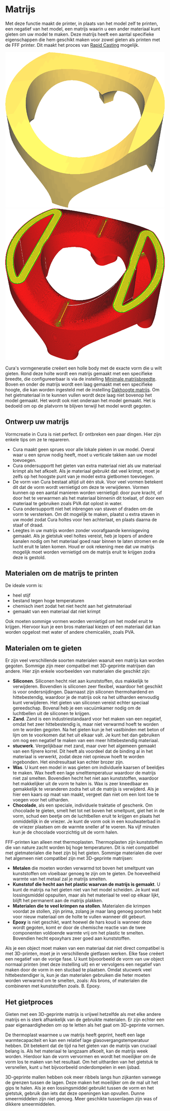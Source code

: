 Matrijs
====
Met deze functie maakt de printer, in plaats van het model zelf te printen, een negatief van het model, een matrijs waarin u een ander materiaal kunt gieten om uw model te maken. Deze matrijs heeft een aantal specifieke eigenschappen die hem geschikt maken voor zowel gieten als printen met de FFF printer. Dit maakt het proces van [Rapid Casting](https://en.wikipedia.org/wiki/Rapid_casting) mogelijk.

<!--screenshot {
"image_path": "mold_enabled_shell.png",
"modellen": [{"script": "stature.scad"}],
"camerapositie": [-78, 160, 228],
"laag": -1
}-->
<!--screenshot {
"image_path": "mold_enabled_mould.png",
"modellen": [{"script": "stature.scad"}],
"camerapositie": [-78, 160, 228],
"instellingen": {
    "mold_enabled": "Waar"
},
"kleuren": 32
}-->
![Een model dat je wilt casten](../../../articles/images/mold_enabled_shell.png)
![De Matrijs voor dit model](../../../articles/images/mold_enabled_mould.png)

Cura's vormgeneratie creëert een holle body met de exacte vorm die u wilt gieten. Rond deze holte wordt een matrijs gemaakt met een specifieke breedte, die configureerbaar is via de instelling [Minimale matrijsbreedte](mold_width.md). Boven en onder de matrijs wordt een laag gemaakt met een specifieke hoogte, die kan worden ingesteld met de instelling [Dakhoogte matrijs](mold_roof_height.md). Om het gietmateriaal in te kunnen vullen wordt deze laag niet bovenop het model gemaakt. Het wordt ook niet onderaan het model gemaakt. Het is bedoeld om op de platvorm te blijven terwijl het model wordt gegoten.

Ontwerp uw matrijs
----
Vormcreatie in Cura is niet perfect. Er ontbreken een paar dingen. Hier zijn enkele tips om ze te repareren.
* Cura maakt geen sprues voor alle lokale pieken in uw model. Overal waar u een spruw nodig heeft, moet u verticale takken aan uw model toevoegen.
* Cura ondersupportt het gieten van extra materiaal niet als uw materiaal krimpt als het afkoelt. Als je materiaal gebruikt dat veel krimpt, moet je zelfs op het hoogste punt van je model extra gietbomen toevoegen.
* De vorm van Cura bestaat altijd uit één stuk. Voor veel vormen betekent dit dat de vorm wordt vernietigd om deze te verwijderen. Vormen kunnen op een aantal manieren worden vernietigd: door pure kracht, of door het te verwarmen als het materiaal binnenin dit toelaat, of door een materiaal te gebruiken zoals PVA dat oplost in water.
* Cura ondersupportt niet het inbrengen van staven of draden om de vorm te versterken. Om dit mogelijk te maken, plaatst u extra staven in uw model zodat Cura holtes voor hen achterlaat, en plaats daarna de staaf of draad.
* Leegtes in uw matrijs worden zonder voorafgaande kennisgeving gemaakt. Als je gietstuk veel holtes vereist, heb je lopers of andere kanalen nodig om het materiaal goed naar binnen te laten stromen en de lucht eruit te laten komen. Houd er ook rekening mee dat uw matrijs mogelijk moet worden vernietigd om de matrijs eruit te krijgen zodra deze is gestold.

Materialen om de matrijs te printen
----
De ideale vorm is:
* heel stijf
* bestand tegen hoge temperaturen
* chemisch inert zodat het niet hecht aan het gietmateriaal
* gemaakt van een materiaal dat niet krimpt

Ook moeten sommige vormen worden vernietigd om het model eruit te krijgen. Hiervoor kun je een bros materiaal kiezen of een materiaal dat kan worden opgelost met water of andere chemicaliën, zoals PVA.

Materialen om te gieten
----
Er zijn veel verschillende soorten materialen waaruit een matrijs kan worden gegoten. Sommige zijn meer compatibel met 3D-geprinte matrijsen dan andere. Hier zijn enkele voorbeelden van materialen die geschikt zijn:
* **Siliconen**. Siliconen hecht niet aan kunststoffen, dus makkelijk te verwijderen. Bovendien is siliconen zeer flexibel, waardoor het geschikt is voor ondersnijdingen. Daarnaast zijn siliconen thermohardend en hittebestendig, waardoor je de matrijs ook na het uitharden eenvoudig kunt verwijderen. Het gieten van siliconen vereist echter speciaal gereedschap. Bovenal heb je een vacuümkamer nodig om de luchtbellen uit de siliconen te krijgen.
* **Zand**. Zand is een industriestandaard voor het maken van een negatief, omdat het zeer hittebestendig is, maar niet verwarmd hoeft te worden om te worden gegoten. Na het gieten kun je het vastbinden met beton of lijm om te voorkomen dat het uit elkaar valt. Je kunt het dan gebruiken om nog een negatief te maken van een meer hittebestendig materiaal.
* **stucwerk**. Vergelijkbaar met zand, maar over het algemeen gemaakt van een fijnere korrel. Dit heeft als voordeel dat de binding al in het materiaal is verwerkt, zodat deze niet opnieuw hoeft te worden ingebonden. Het eindresultaat kan echter brozer zijn.
* **Was**. U kunt een model in was gieten om individuele kaarsen of beeldjes te maken. Wax heeft een lage smelttemperatuur waardoor de matrijs niet zal smelten. Bovendien hecht het niet aan kunststoffen, waardoor het makkelijker uit de vorm te halen is. Wax is zeer kneedbaar en gemakkelijk te veranderen zodra het uit de matrijs is verwijderd. Als je hier een kaars op maat van maakt, vergeet dan niet om een ​​lont toe te voegen voor het uitharden.
* **Chocolade**, als een speciale, individuele traktatie of geschenk. Om chocolade te gieten, smelt het tot net boven het smeltpunt, giet het in de vorm, schud een beetje om de luchtbellen eruit te krijgen en plaats het onmiddellijk in de vriezer. Je kunt de vorm ook in een koudwaterbad in de vriezer plaatsen om de warmte sneller af te voeren. Na vijf minuten kun je de chocolade voorzichtig uit de vorm halen.

FFF-printen kan alleen met thermoplasten. Thermoplasten zijn kunststoffen die van nature zacht worden bij hoge temperaturen. Dit is niet compatibel met gietmaterialen die heet zijn bij het gieten. Sommige materialen die over het algemeen niet compatibel zijn met 3D-geprinte matrijsen:
* **Metalen** die moeten worden verwarmd tot boven het smeltpunt van kunststoffen om vloeibaar genoeg te zijn om te gieten. De hoeveelheid warmte van het metaal zal je matrijs smelten.
* **Kunststof die hecht aan het plastic waarvan de matrijs is gemaakt**. U kunt de matrijs na het gieten niet van het model scheiden. Je kunt wat lossingsmiddel opspuiten, maar als het materiaal te veel op elkaar lijkt, blijft het permanent aan de matrijs plakken.
* **Materialen die te veel krimpen na stollen**. Materialen die krimpen voordat ze stollen, zijn prima, zolang je maar lang genoeg poorten hebt voor nieuw materiaal om de holte te vullen wanneer dit gebeurt.
* **Epoxy** is niet geschikt, want hoewel de hars koud is wanneer deze wordt gegoten, komt er door de chemische reactie van de twee componenten voldoende warmte vrij om het plastic te smelten. Bovendien hecht epoxyhars zeer goed aan kunststoffen.

Als je een object moet maken van een materiaal dat niet direct compatibel is met 3D-printen, moet je in verschillende gietfasen werken. Elke fase creëert een negatief van de vorige fase. U kunt bijvoorbeeld de vorm van uw object normaal printen (met deze instelling uit) en er vervolgens een negatief van maken door de vorm in een stucbad te plaatsen. Omdat stucwerk veel hittebestendiger is, kun je dan materialen gebruiken die heter moeten worden verwarmd om te smelten, zoals: Als brons, of materialen die combineren met kunststoffen zoals. B. Epoxy.

Het gietproces
----
Gieten met een 3D-geprinte matrijs is vrijwel hetzelfde als met elke andere matrijs en is sterk afhankelijk van de gebruikte materialen. Er zijn echter een paar eigenaardigheden om op te letten als het gaat om 3D-geprinte vormen.

De thermoplast waarmee u uw matrijs heeft geprint, heeft een lage warmtecapaciteit en kan een relatief lage glasovergangstemperatuur hebben. Dit betekent dat de tijd na het gieten van de matrijs van cruciaal belang is. Als het materiaal te langzaam afkoelt, kan de matrijs week worden. Hierdoor kan de vorm vervormen en wordt het moeilijker om de vorm los te maken van het resultaat. Om het uitharden van het gietstuk te versnellen, kunt u het bijvoorbeeld onderdompelen in een ijsbad.

3D-geprinte mallen hebben ook meer ribbels langs hun zijkanten vanwege de grenzen tussen de lagen. Deze maken het moeilijker om de mal uit het gips te halen. Als je een lossingsmiddel gebruikt tussen de vorm en het gietstuk, gebruik dan iets dat deze openingen kan opvullen. Dunne smeermiddelen zijn niet genoeg. Meer geschikte tussenlagen zijn was of dikkere smeermiddelen.